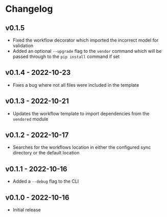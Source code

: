 # Changelog

## v0.1.5

- Fixed the workflow decorator which imported the incorrect model for validation
- Added an optional `--upgrade` flag to the `vendor` command which will be passed through to the `pip install` command
  if set

## v0.1.4 - 2022-10-23

- Fixes a bug where not all files were included in the template

## v0.1.3 - 2022-10-21

- Updates the workflow template to import dependencies from the `vendored` module

## v0.1.2 - 2022-10-17

- Searches for the workflows location in either the configured sync directory or the default location

## v0.1.1 - 2022-10-16

- Added a `--debug` flag to the CLI

## v0.1.0 - 2022-10-16

- Initial release
